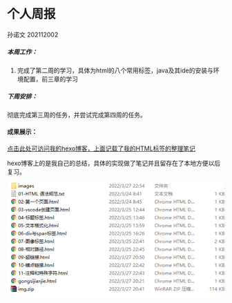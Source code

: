 # 个人周报

孙诺文 202112002



##### 本周工作：

1. 完成了第二周的学习，具体为html的八个常用标签，java及其ide的安装与环境配置，前三章的学习



##### 下周安排：

彻底完成第三周的任务，并尝试完成第四周的任务。



#### 成果展示：

[点击此处可访问我的hexo博客，上面记载了我的HTML标签的整理笔记](https://awen123awen.github.io/)

hexo博客上的是我自己的总结，具体的实现做了笔记并且留存在了本地方便以后复习。

![本地有留存学习笔记](images\HTML实现展示.jpg)



